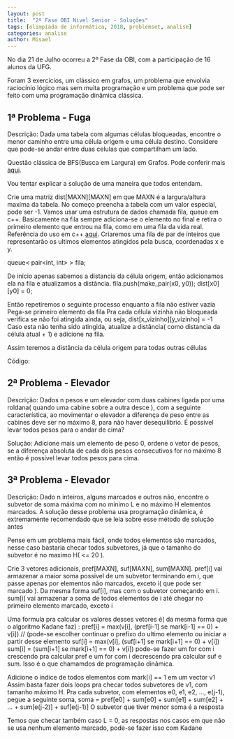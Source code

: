 ```yaml
---
layout: post
title:  "2º Fase OBI Nivel Senior - Soluções"
tags: [olimpíada de informática, 2018, problemset, analise]
categories: analise
author: Misael
---
```


No dia 21 de Julho ocorreu a 2º Fase da OBI, com a participação de 16 alunos da UFG.

Foram 3 exercícios, um clássico em grafos, um problema que envolvia raciocínio lógico mas sem muita programação e um problema que pode ser feito com uma programação dinâmica clássica.

## 1ª Problema - Fuga

Descrição: Dada uma tabela com algumas células bloqueadas, encontre o menor caminho entre uma célula origem e uma célula destino. Considere que pode-se andar entre duas celulas que compartilham um lado.

Questão clássica de BFS(Busca em Largura) em Grafos. Pode conferir mais 
[aqui][busca-em-profundidade].

Vou tentar explicar a solução de uma maneira que todos entendam.

Crie uma matriz dist[MAXN][MAXN] em que MAXN é a largura/altura maxima da tabela. No começo preencha a tabela com um valor especial, pode ser -1.
Vamos usar uma estrutura de dados chamada fila, queue em c++. Basicamente na fila sempre adiciona-se o elemento no final e retira o primeiro elemento que entrou na fila, como em uma fila da vida real. Referência do uso em c++ [aqui][fila-cpp].
Criaremos uma fila de par de inteiros que representarão os ultimos elementos atingidos pela busca, coordenadas x e y.

queue< pair<int, int> > fila;

De início apenas sabemos a distancia da célula origem, então adicionamos ela na fila e atualizamos a distância.
fila.push(make_pair(x0, y0));
dist[x0][y0] = 0;

Então repetiremos o seguinte processo enquanto a fila não estiver vazia
Pega-se primeiro elemento da fila
Pra cada célula vizinha não bloqueada verifica se não foi atingida ainda, ou seja, dist[x_vizinho][y_vizinho] = -1
Caso esta não tenha sido atingida, atualize a distância( como distancia da célula atual + 1) e adicione na fila.

Assim teremos a distância da célula origem para todas outras células

Código:


## 2ª Problema - Elevador

Descrição: Dados n pesos e um elevador com duas cabines ligada por uma roldana( quando uma cabine sobre a outra desce ), com a seguinte característica, ao movimentar o elevador a diferença de peso entre as cabines deve ser no máximo 8, para não haver desequilibrio. É possivel levar todos pesos para o andar de cima?

Solução: Adicione mais um elemento de peso 0, ordene o vetor de pesos, se a diferença absoluta de cada dois pesos consecutivos for no máximo 8 então é possível levar todos pesos para cima.

## 3ª Problema - Elevador

Descrição: Dado n inteiros, alguns marcados e outros não, encontre o subvetor de soma máxima com no mínimo L e no máximo H elementos marcados.
A solução desse problema usa programação dinâmica, é extremamente recomendado que se leia sobre esse método de solução antes

Pense em um problema mais fácil, onde todos elementos são marcados, nesse caso bastaria checar todos subvetores, já que o tamanho do subvetor é no maximo H( <= 20 ). 

Crie 3 vetores adicionais, pref[MAXN], suf[MAXN], sum[MAXN]. pref[i] vai armazenar a maior soma possivel de um subvetor terminando em i, que passe apenas por elementos não marcados, exceto i( que pode ser marcado ). Da mesma forma suf[i], mas com o subvetor começando em i. sum[i] vai armazenar a soma de todos elementos de i até chegar no primeiro elemento marcado, exceto i

Uma formula pra calcular os valores desses vetores é( da mesma forma que o algoritmo Kadane faz) :
pref[i] = max(v[i], (pref[i-1] se mark[i-1] == 0) + v[i])  // (pode-se escolher continuar o prefixo do ultimo elemento ou iniciar a partir desse elemento
suf[i] = max(v[i], (suf[i+1] se mark[i+1] == 0) + v[i])
sum[i] = (sum[i+1] se mark[i+1] == 0) + v[i])
pode-se fazer um for com i crescendo pra calcular pref e um for com i decrescendo pra calcular suf e sum. Isso é o que chamamdos de programação dinâmica.

Adicione o indice de todos elementos com mark[i] == 1 em um vector v1
Assim basta fazer dois loops pra checar todos subvetores de v1, com tamanho máximo H.
Pra cada subvetor, com elementos e0, e1, e2, ..., e(j-1), pegue a seguinte soma,
soma = pref[e0] + sum[e0] + sum[e1] + sum[e2] + ... + sum[e(j-2)] + suf[e(j-1)]
O subvetor que tiver menor soma é a resposta

Temos que checar também caso L = 0, as respostas nos casos em que não se usa nenhum elemento marcado, pode-se fazer isso com Kadane

[busca-em-profundidade]: http://www.codcad.com/lesson/38
[fila-cpp]: http://www.cplusplus.com/reference/queue/queue
